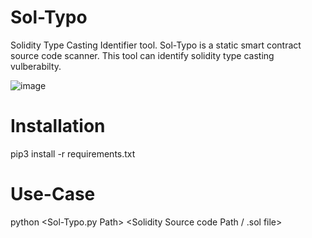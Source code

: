 # Sol-Typo
Solidity Type Casting Identifier tool. 
Sol-Typo is a static smart contract source code scanner.
This tool can identify solidity type casting vulberabilty.

![image](https://user-images.githubusercontent.com/54932885/177012948-75219a99-867e-4d3f-91e3-839414100cfe.png)

# Installation
pip3 install -r requirements.txt

# Use-Case
python <Sol-Typo.py Path> <Solidity Source code Path / .sol file>
